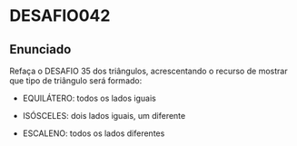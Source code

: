 # DESAFIO042

## Enunciado

Refaça o DESAFIO 35 dos triângulos, acrescentando o recurso de mostrar que tipo de triângulo será formado:

* EQUILÁTERO: todos os lados iguais

* ISÓSCELES: dois lados iguais, um diferente

* ESCALENO: todos os lados diferentes